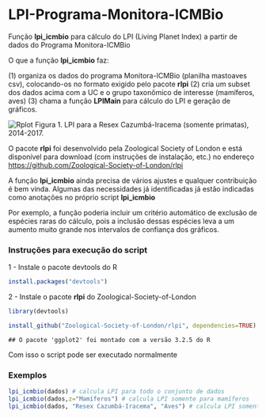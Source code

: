 # LPI-Programa-Monitora-ICMBio

Função **lpi_icmbio** para cálculo do LPI (Living Planet Index) a partir de dados do Programa Monitora-ICMBio

O que a função **lpi_icmbio** faz:

(1) organiza os dados do programa Monitora-ICMBio (planilha mastoaves csv), colocando-os no formato exigido pelo pacote **rlpi**
(2) cria um subset dos dados acima com a UC e o grupo taxonômico de interesse (mamíferos, aves)
(3) chama a função **LPIMain** para cálculo do LPI e geração de gráficos.

![Rplot](https://user-images.githubusercontent.com/39089964/54770927-fa90da80-4be2-11e9-88d4-e2a77faa5962.jpeg)
Figura 1. LPI para a Resex Cazumbá-Iracema (somente primatas), 2014-2017.

O pacote **rlpi** foi desenvolvido pela Zoological Society of London e está disponível para download (com instruções de instalação, etc.) no endereço https://github.com/Zoological-Society-of-London/rlpi

A função **lpi_icmbio** ainda precisa de vários ajustes e qualquer contribuição é bem vinda. Algumas das necessidades já identificadas já estão indicadas como anotações no próprio script **lpi_icmbio**

Por exemplo, a função poderia incluir um critério automático de exclusão de espécies raras do cálculo, pois a inclusão dessas espécies leva a um aumento muito grande nos intervalos de confiança dos gráficos.

### Instruções para execução do script

1 - Instale o pacote devtools do R

```r
install.packages("devtools")
```

2 - Instale o pacote **rlpi** do Zoological-Society-of-London


```r
library(devtools)

install_github("Zoological-Society-of-London/rlpi", dependencies=TRUE)
```

```
## O pacote 'ggplot2' foi montado com a versão 3.2.5 do R
```

Com isso o script pode ser executado normalmente


### Exemplos

```r
lpi_icmbio(dados) # calcula LPI para todo o conjunto de dados
lpi_icmbio(dados,z="Mamíferos") # calcula LPI somente para mamíferos
lpi_icmbio(dados, "Resex Cazumbá-Iracema", "Aves") # calcula LPI somente para Resex Cazumbá-Iracema, somente para aves
```


